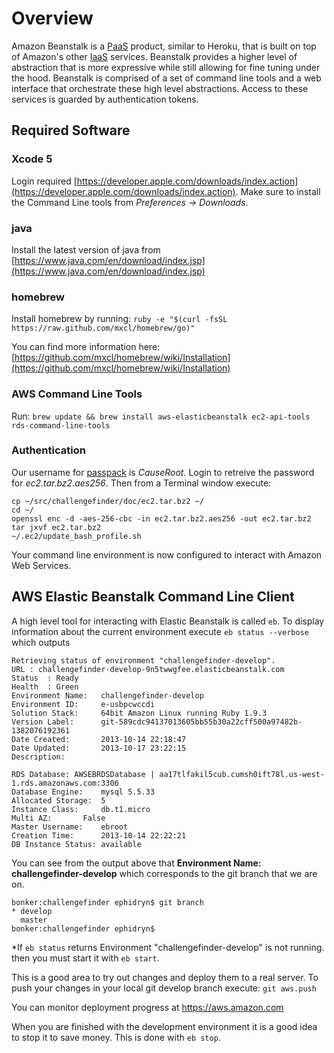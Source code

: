 # Overview
Amazon Beanstalk is a [PaaS](https://en.wikipedia.org/wiki/Cloud_computing#Platform_as_a_service_.28PaaS.29) product, similar to Heroku, that is built on top of Amazon's other [IaaS](https://en.wikipedia.org/wiki/Cloud_computing#Infrastructure_as_a_service_.28IaaS.29) services. Beanstalk provides a higher level of abstraction that is more expressive while still allowing for fine tuning under the hood. Beanstalk is comprised of a set of command line tools and a web interface that orchestrate these high level abstractions. Access to these services is guarded by authentication tokens.

## Required Software

### Xcode 5
Login required [https://developer.apple.com/downloads/index.action](https://developer.apple.com/downloads/index.action). Make sure to install the Command Line tools from _Preferences -> Downloads_.

### java
Install the latest version of java from [https://www.java.com/en/download/index.jsp](https://www.java.com/en/download/index.jsp)

### homebrew
Install homebrew by running: ``ruby -e "$(curl -fsSL https://raw.github.com/mxcl/homebrew/go)"``

You can find more information here: [https://github.com/mxcl/homebrew/wiki/Installation](https://github.com/mxcl/homebrew/wiki/Installation)

### AWS Command Line Tools
Run: ``brew update && brew install aws-elasticbeanstalk ec2-api-tools rds-command-line-tools``

### Authentication
Our username for [passpack](https://www.passpack.com/online/) is *CauseRoot*. Login to retreive the password for *ec2.tar.bz2.aes256*. Then from a Terminal window execute:

    cp ~/src/challengefinder/doc/ec2.tar.bz2 ~/
    cd ~/
    openssl enc -d -aes-256-cbc -in ec2.tar.bz2.aes256 -out ec2.tar.bz2
    tar jxvf ec2.tar.bz2
    ~/.ec2/update_bash_profile.sh
    
Your command line environment is now configured to interact with Amazon Web Services.

## AWS Elastic Beanstalk Command Line Client
A high level tool for interacting with Elastic Beanstalk is called ``eb``. To display information about the current environment execute ``eb status --verbose`` which outputs

    Retrieving status of environment "challengefinder-develop".
    URL	: challengefinder-develop-9n5twwgfee.elasticbeanstalk.com
    Status	: Ready
    Health	: Green
    Environment Name:	challengefinder-develop
    Environment ID:		e-usbpcwccdi
    Solution Stack:		64bit Amazon Linux running Ruby 1.9.3
    Version Label:		git-589cdc94137013605bb55b30a22cff500a97482b-1382076192361
    Date Created:		2013-10-14 22:18:47
    Date Updated:		2013-10-17 23:22:15
    Description:		

    RDS Database: AWSEBRDSDatabase | aa17tlfakil5cub.cumsh0ift78l.us-west-1.rds.amazonaws.com:3306
    Database Engine:	mysql 5.5.33
    Allocated Storage:	5
    Instance Class:		db.t1.micro
    Multi AZ:		False
    Master Username:	ebroot
    Creation Time:		2013-10-14 22:22:21
    DB Instance Status:	available

You can see from the output above that **Environment Name:	challengefinder-develop** which corresponds to the git branch that we are on.

    bonker:challengefinder ephidryn$ git branch
    * develop
      master
    bonker:challengefinder ephidryn$ 

*If ``eb status`` returns Environment "challengefinder-develop" is not running. then you must start it with ``eb start``.

This is a good area to try out changes and deploy them to a real server. To push your changes in your local git develop branch execute: ``git aws.push``

You can monitor deployment progress at <https://aws.amazon.com>

When you are finished with the development environment it is a good idea to stop it to save money. This is done with ``eb stop``.
